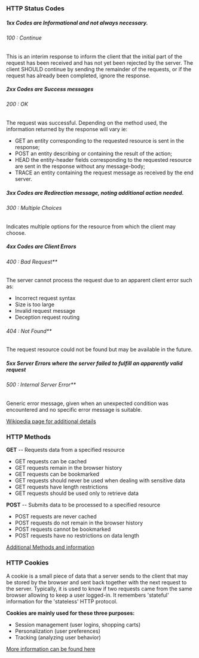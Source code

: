 ### HTTP Status Codes

##### 1xx Codes are Informational and not always necessary.
###### 100 : Continue

This is an interim response to inform the client that the initial part of the request has been received and has not yet been rejected by the server. The client SHOULD continue by sending the remainder of the requests, or if the request has already been completed, ignore the response. 

##### 2xx Codes are Success messages
###### 200 : OK

The request was successful. Depending on the method used, the information returned by the response will vary ie: 
* GET an entity corresponding to the requested resource is sent in the response;
* POST an entity describing or containing the result of the action;
* HEAD the entity-header fields corresponding to the requested resource are sent in the response without any message-body;
* TRACE an entity containing the request message as received by the end server.

##### 3xx Codes are Redirection message, noting additional action needed.
###### 300 : Multiple Choices

Indicates multiple options for the resource from which the client may choose.

##### 4xx Codes are Client Errors
###### 400 : Bad Request**

The server cannot process the request due to an apparent client error such as:
* Incorrect request syntax
* Size is too large
* Invalid request message
* Deception request routing

###### 404 : Not Found**

The request resource could not be found but may be available in the future. 

##### 5xx Server Errors where the server failed to fulfill an apparently valid request
###### 500 : Internal Server Error**

Generic error message, given when an unexpected condition was encountered and no specific error message is suitable.


[Wikipedia page for additional details](https://en.wikipedia.org/wiki/List_of_HTTP_status_codes)

### HTTP Methods

**GET** -- Requests data from a specified resource
* GET requests can be cached
* GET requests remain in the browser history
* GET requests can be bookmarked
* GET requests should never be used when dealing with sensitive data
* GET requests have length restrictions
* GET requests should be used only to retrieve data

**POST** -- Submits data to be processed to a specified resource
* POST requests are never cached
* POST requests do not remain in the browser history
* POST requests cannot be bookmarked
* POST requests have no restrictions on data length


[Additional Methods and information](http://www.w3schools.com/tags/ref_httpmethods.asp)


### HTTP Cookies

A cookie is a small piece of data that a server sends to the client that may be stored by the browser and sent back together with the next request to the server. Typically, it is used to know if two requests came from the same browser allowing to keep a user logged-in. It remembers 'stateful' information for the 'stateless' HTTP protocol.

**Cookies are mainly used for these three purposes:**

* Session management (user logins, shopping carts)
* Personalization (user preferences)
* Tracking (analyzing user behavior)

[More information can be found here](https://developer.mozilla.org/en-US/docs/Web/HTTP/Cookies)



